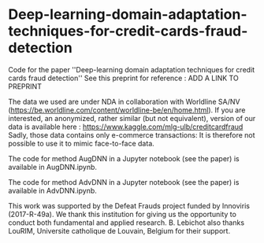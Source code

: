 # Deep-learning-domain-adaptation-techniques-for-credit-cards-fraud-detection
Code for the paper ''Deep-learning domain adaptation techniques for credit cards fraud detection''
See this preprint for reference : ADD A LINK TO PREPRINT

The data we used are under NDA in collaboration with Worldline SA/NV (https://be.worldline.com/content/worldline-be/en/home.html).
If you are interested, an anonymized, rather similar (but not equivalent), version of our data is available here :
https://www.kaggle.com/mlg-ulb/creditcardfraud
Sadly, those data contains only e-commerce transactions: It is therefore not possible to use it to mimic face-to-face data.

The code for method AugDNN in a Jupyter notebook (see the paper) is available in AugDNN.ipynb.

The code for method AdvDNN in a Jupyter notebook (see the paper) is available in AdvDNN.ipynb.

This work was supported by the Defeat Frauds project funded by Innoviris (2017-R-49a). We thank this institution for giving us the opportunity to conduct both fundamental and applied research. B. Lebichot also thanks LouRIM, Universite catholique de Louvain, Belgium for their support.
